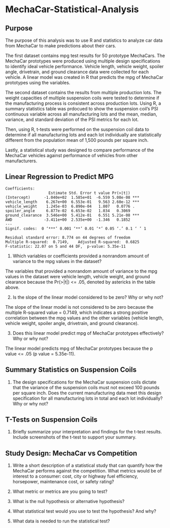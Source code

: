 # MechaCar-Statistical-Analysis

## Purpose
The purpose of this analysis was to use R and statistics to analyze car data from MechaCar to make predictions about their cars. 

The first dataset contains mpg test results for 50 prototype MechaCars. The MechaCar prototypes were produced using multiple design specifications to identify ideal vehicle performance. Vehicle length, vehicle weight, spoiler angle, drivetrain, and ground clearance data were collected for each vehicle. A linear model was created in R that predicts the mpg of MechaCar prototypes using the variables.

The second dataset contains the results from multiple production lots. The weight capacities of multiple suspension coils were tested to determine if the manufacturing process is consistent across production lots. Using R, a summary statistics table was prdocued to show the suspension coil’s PSI continuous variable across all manufacturing lots and the mean, median, variance, and standard deviation of the PSI metrics for each lot.

Then, using R, t-tests were performed on the suspension coil data to determine if all manufacturing lots and each lot individually are statistically different from the population mean of 1,500 pounds per square inch.

Lastly, a statistical study was designed to compare performance of the MechaCar vehicles against performance of vehicles from other manufacturers.

## Linear Regression to Predict MPG

```
Coefficients:
                   Estimate Std. Error t value Pr(>|t|)    
(Intercept)      -1.040e+02  1.585e+01  -6.559 5.08e-08 ***
vehicle_length    6.267e+00  6.553e-01   9.563 2.60e-12 ***
vehicle_weight    1.245e-03  6.890e-04   1.807   0.0776 .  
spoiler_angle     6.877e-02  6.653e-02   1.034   0.3069    
ground_clearance  3.546e+00  5.412e-01   6.551 5.21e-08 ***
AWD              -3.411e+00  2.535e+00  -1.346   0.1852    
---
Signif. codes:  0 ‘***’ 0.001 ‘**’ 0.01 ‘*’ 0.05 ‘.’ 0.1 ‘ ’ 1

Residual standard error: 8.774 on 44 degrees of freedom
Multiple R-squared:  0.7149,	Adjusted R-squared:  0.6825 
F-statistic: 22.07 on 5 and 44 DF,  p-value: 5.35e-11
```

1. Which variables or coefficients provided a nonrandom amount of variance to the mpg values in the dataset?

The variables that provided a nonrandom amount of variance to the mpg values in the dataset were vehicle length, vehicle weight, and ground clearance because the Pr(>|t|) <= .05, denoted by astericks in the table above.

2. Is the slope of the linear model considered to be zero? Why or why not?

The slope of the linear model is not considered to be zero because the multiple R-squared value = 0.7149, which indicates a strong positive correlation between the mpg values and the other variables (vehicle length, vehicle weight, spoiler angle, drivetrain, and ground clearance).

3. Does this linear model predict mpg of MechaCar prototypes effectively? Why or why not?

The linear model predicts mpg of MechaCar prototypes because the p value <= .05 (p value = 5.35e-11).

## Summary Statistics on Suspension Coils



1. The design specifications for the MechaCar suspension coils dictate that the variance of the suspension coils must not exceed 100 pounds per square inch. Does the current manufacturing data meet this design specification for all manufacturing lots in total and each lot individually? Why or why not?

## T-Tests on Suspension Coils



1. Briefly summarize your interpretation and findings for the t-test results. Include screenshots of the t-test to support your summary.

## Study Design: MechaCar vs Competition


1. Write a short description of a statistical study that can quantify how the MechaCar performs against the competition. What metrics would be of interest to a consumer: cost, city or highway fuel efficiency, horsepower, maintenance cost, or safety rating?

2. What metric or metrics are you going to test?

3. What is the null hypothesis or alternative hypothesis?

4. What statistical test would you use to test the hypothesis? And why?

5. What data is needed to run the statistical test?